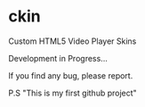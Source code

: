 # ckin
Custom HTML5 Video Player Skins

Development in Progress...

If you find any bug, please report.

P.S "This is my first github project"
